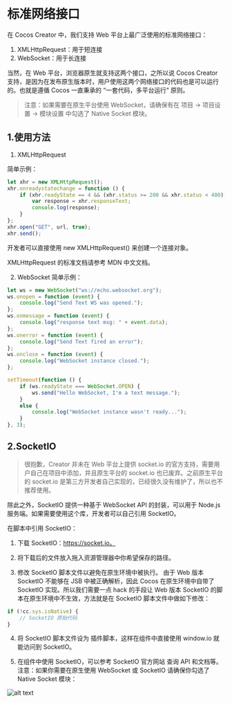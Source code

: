 
# 标准网络接口
在 Cocos Creator 中，我们支持 Web 平台上最广泛使用的标准网络接口：

1. XMLHttpRequest：用于短连接
2. WebSocket：用于长连接

当然，在 Web 平台，浏览器原生就支持这两个接口，之所以说 Cocos Creator 支持，是因为在发布原生版本时，用户使用这两个网络接口的代码也是可以运行的。也就是遵循 Cocos 一直秉承的 “一套代码，多平台运行” 原则。

> 注意：如果需要在原生平台使用 WebSocket，请确保有在 项目 -> 项目设置 -> 模块设置 中勾选了 Native Socket 模块。

## 1.使用方法
1. XMLHttpRequest

简单示例：
```js
let xhr = new XMLHttpRequest();
xhr.onreadystatechange = function () {
    if (xhr.readyState == 4 && (xhr.status >= 200 && xhr.status < 400)) {
        var response = xhr.responseText;
        console.log(response);
    }
};
xhr.open("GET", url, true);
xhr.send();
```

开发者可以直接使用 new XMLHttpRequest() 来创建一个连接对象。

XMLHttpRequest 的标准文档请参考 MDN 中文文档。

2. WebSocket
简单示例：
```js
let ws = new WebSocket("ws://echo.websocket.org");
ws.onopen = function (event) {
    console.log("Send Text WS was opened.");
};
ws.onmessage = function (event) {
    console.log("response text msg: " + event.data);
};
ws.onerror = function (event) {
    console.log("Send Text fired an error");
};
ws.onclose = function (event) {
    console.log("WebSocket instance closed.");
};

setTimeout(function () {
    if (ws.readyState === WebSocket.OPEN) {
        ws.send("Hello WebSocket, I'm a text message.");
    }
    else {
        console.log("WebSocket instance wasn't ready...");
    }
}, 3);
```

## 2.SocketIO
> 很抱歉，Creator 并未在 Web 平台上提供 socket.io 的官方支持，需要用户自己在项目中添加，并且原生平台的 socket.io 也已废弃。之前原生平台的 socket.io 是第三方开发者自己实现的，已经很久没有维护了，所以也不推荐使用。

除此之外，SocketIO 提供一种基于 WebSocket API 的封装，可以用于 Node.js 服务端。如果需要使用这个库，开发者可以自己引用 SocketIO。

在脚本中引用 SocketIO：
1. 下载 SocketIO：https://socket.io。

2. 将下载后的文件放入拖入资源管理器中你希望保存的路径。

3. 修改 SocketIO 脚本文件以避免在原生环境中被执行。
由于 Web 版本 SocketIO 不能够在 JSB 中被正确解析，因此 Cocos 在原生环境中自带了 SocketIO 实现。所以我们需要一点 hack 的手段让 Web 版本 SocketIO 的脚本在原生环境中不生效，方法就是在 SocketIO 脚本文件中做如下修改：
```js
if (!cc.sys.isNative) {
    // SocketIO 原始代码
}
```

4. 将 SocketIO 脚本文件设为 插件脚本，这样在组件中直接使用 window.io 就能访问到 SocketIO。

5. 在组件中使用 SocketIO，可以参考 SocketIO 官方网站 查询 API 和文档等。
注意：如果你需要在原生使用 WebSocket 或 SocketIO 请确保你勾选了 Native Socket 模块：

![alt text](https://docs.cocos.com/creator/2.4/manual/assets/config.DLbxWQKb.png)







